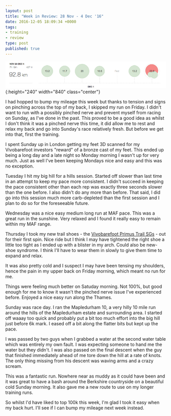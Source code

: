 ```yaml
---
layout: post
title: "Week in Review: 28 Nov - 4 Dec '16"
date: 2016-12-05 18:09:34 +0000
tags:
- training
- review
type: post
published: true
---
```


![Week in Review: 28 Nov - 4 Dec '16](/img/week-in-review-28Nov-4Dec16.png){:height="240" width="840" class="center"}

I had hopped to bump my mileage this week but thanks to tension and signs on pinching across the top of my back, I skipped my run on Friday.  I didn't want to run with a possibly pinched nerve and prevent myself from racing on Sunday, as I've done in the past. This proved to be a good idea as whilst I don't think it was a pinched nerve this time, it did allow me to rest and relax my back and go into Sunday's race relatively fresh. But before we get into that, first the training.

I spent Sunday up in London getting my feet 3D scanned for my Vivobarefoot investors "reward" of a bronze cast of my feet. This ended up being a long day and a late night so Monday morning I wasn't up for very much. Just as well I've been keeping Mondays nice and easy and this was no exception.

Tuesday I hit my big hill for a hills session. Started off slower than last time in an attempt to keep my pace more consistent. I didn't succeed in keeping the pace consistent other than each rep was exactly three seconds slower than the one before. I also didn't do any more than before.  That said, I did go into this session much more carb-depleted than the first session and I plan to do so for the foreseeable future.

Wednesday was a nice easy medium long run at MAF pace. This was a great run in the sunshine. Very relaxed and I found it really easy to remain within my MAF range.

Thursday I took my new trail shoes - the [Vivobarefoot Primus Trail SGs](http://www.vivobarefoot.com/uk/mens/off-road/primus-trail-sg-mens?colour=Black/Red) - out for their first spin. Nice ride but I think I may have tightened the right shoe a little too tight as I ended up with a blister in my arch. Could also be new-shoe syndrome. I think I'll have to wear them in slowly to give them time to expand and relax.

It was also pretty cold and I suspect I may have been tensing my shoulders, hence the pain in my upper back on Friday morning, which meant no run for me.

Things were feeling much better on Satuday morning.  Not 100%, but good enough for me to know it wasn't the pinched nerve issue I've experienced before.  Enjoyed a nice easy run along the Thames.

Sunday was race day.  I ran the Mapledurham 10, a very hilly 10 mile run around the hills of the Mapledurham estate and surrounding area.  I started off waaay too quick and probably put a bit too much effort into the big hill just before 6k mark. I eased off a bit along the flatter bits but kept up the pace.

I was passed by two guys when I grabbed a water at the second water table which was entirely my own fault. I was expecting someone to hand me the water but they didn't. I was also passed on the final descent when the guy that finished immediately ahead of me tore down the hill at a rate of knots. The only thing missing from his descent was waving arms and a crazy scream.

This was a fantastic run. Nowhere near as muddy as it could have been and it was great to have a bash around the Berkshire countryside on a beautiful cold Sunday morning. It also gave me a new route to use on my longer training runs.

So whilst I'd have liked to top 100k this week, I'm glad I took it easy when my back hurt. I'll see if I can bump my mileage next week instead.
